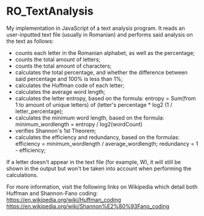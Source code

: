 # RO_TextAnalysis
My implementation in JavaScript of a text analysis program.
It reads an user-inputted text file (usually in Romanian) and performs said analysis on the text as follows:
- counts each letter in the Romanian alphabet, as well as the percentage;
- counts the total amount of letters;
- counts the total amount of characters;
- calculates the total percentage, and whether the difference between said percentage and 100% is less than 1%;
- calculates the Huffman code of each letter;
- calculates the average word length;
- calculates the letter entropy, based on the formula:
entropy = Sum(from 1 to amount of unique letters) of (letter's percentage * log2 (1 / letter_percentage);
- calculates the minimum word length, based on the formula:
minimum_wordlength = entropy / log2(wordCount)
- verifies Shannon's 1st Theorem;
- calculates the efficiency and redundancy, based on the formulas:
efficiency = minimum_wordlength / average_wordlength;
redundancy = 1 - efficiency;

If a letter doesn't appear in the text file (for example, W),
it will still be shown in the output but won't be taken into account when performing the calculations.

For more information, visit the following links on Wikipedia which detail both Huffman and Shannon-Fano coding:
https://en.wikipedia.org/wiki/Huffman_coding
https://en.wikipedia.org/wiki/Shannon%E2%80%93Fano_coding
